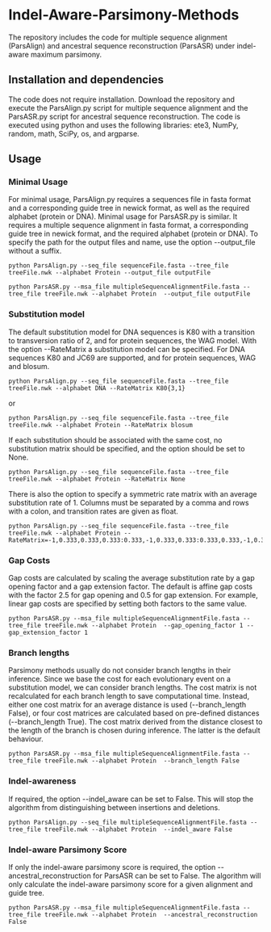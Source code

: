 # Indel-Aware-Parsimony-Methods

The repository includes the code for multiple sequence alignment (ParsAlign) and ancestral sequence reconstruction (ParsASR) under indel-aware maximum parsimony. 

## Installation and dependencies
The code does not require installation. Download the repository and execute the ParsAlign.py script for multiple sequence alignment and the ParsASR.py script for ancestral sequence reconstruction. The code is executed using python and uses the following libraries: ete3, NumPy, random, math, SciPy, os, and argparse. 

## Usage

### Minimal Usage
For minimal usage, ParsAlign.py requires a sequences file in fasta format and a corresponding guide tree in newick format, as well as the required alphabet (protein or DNA). Minimal usage for ParsASR.py is similar. It requires a multiple sequence alignment in fasta format, a corresponding guide tree in newick format, and the required alphabet (protein or DNA). To specify the path for the output files and name, use the option --output_file without a suffix.

```
python ParsAlign.py --seq_file sequenceFile.fasta --tree_file treeFile.nwk --alphabet Protein --output_file outputFile
```

```
python ParsASR.py --msa_file multipleSequenceAlignmentFile.fasta --tree_file treeFile.nwk --alphabet Protein  --output_file outputFile 
```
### Substitution model
The default substitution model for DNA sequences is K80 with a transition to transversion ratio of 2, and for protein sequences, the WAG model. With the option --RateMatrix a substitution model can be specified. For DNA sequences K80 and JC69 are supported, and for protein sequences, WAG and blosum. 
```
python ParsAlign.py --seq_file sequenceFile.fasta --tree_file treeFile.nwk --alphabet DNA --RateMatrix K80{3,1}
```
or
```
python ParsAlign.py --seq_file sequenceFile.fasta --tree_file treeFile.nwk --alphabet Protein --RateMatrix blosum
```
If each substitution should be associated with the same cost, no substitution matrix should be specified, and the option should be set to None.
```
python ParsAlign.py --seq_file sequenceFile.fasta --tree_file treeFile.nwk --alphabet Protein --RateMatrix None
```
There is also the option to specify a symmetric rate matrix with an average substitution rate of 1. Columns must be separated by a comma and rows with a colon, and transition rates are given as float. 
```
python ParsAlign.py --seq_file sequenceFile.fasta --tree_file treeFile.nwk --alphabet Protein --RateMatrix=-1,0.333,0.333,0.333:0.333,-1,0.333,0.333:0.333,0.333,-1,0.333:0.333,0.333,0.333,-1
```

### Gap Costs
Gap costs are calculated by scaling the average substitution rate by a gap opening factor and a gap extension factor. The default is affine gap costs with the factor 2.5 for gap opening and 0.5 for gap extension. 
For example, linear gap costs are specified by setting both factors to the same value.
```
python ParsASR.py --msa_file multipleSequenceAlignmentFile.fasta --tree_file treeFile.nwk --alphabet Protein  --gap_opening_factor 1 --gap_extension_factor 1 
```

### Branch lengths
Parsimony methods usually do not consider branch lengths in their inference. Since we base the cost for each evolutionary event on a substitution model, we can consider branch lengths. The cost matrix is not recalculated for each branch length to save computational time. Instead, either one cost matrix for an average distance is used (--branch_length False), or four cost matrices are calculated based on pre-defined distances (--branch_length True). The cost matrix derived from the distance closest to the length of the branch is chosen during inference. The latter is the default behaviour. 
```
python ParsASR.py --msa_file multipleSequenceAlignmentFile.fasta --tree_file treeFile.nwk --alphabet Protein  --branch_length False
```

### Indel-awareness
If required, the option --indel_aware can be set to False. This will stop the algorithm from distinguishing between insertions and deletions. 
```
python ParsAlign.py --seq_file multipleSequenceAlignmentFile.fasta --tree_file treeFile.nwk --alphabet Protein  --indel_aware False
```

### Indel-aware Parsimony Score
If only the indel-aware parsimony score is required, the option --ancestral_reconstruction for ParsASR can be set to False. The algorithm will only calculate the indel-aware parsimony score for a given alignment and guide tree. 
```
python ParsASR.py --msa_file multipleSequenceAlignmentFile.fasta --tree_file treeFile.nwk --alphabet Protein  --ancestral_reconstruction False
```
